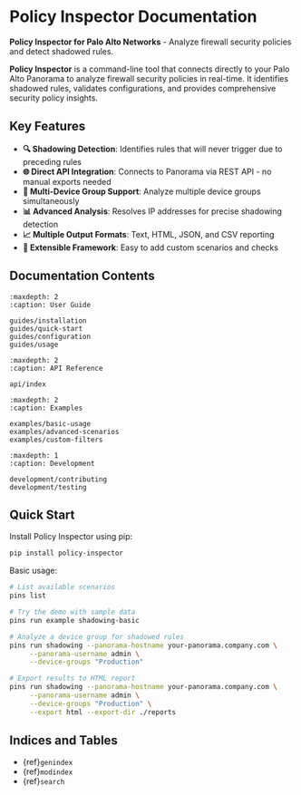 # Policy Inspector Documentation

**Policy Inspector for Palo Alto Networks** - Analyze firewall security policies and detect shadowed rules.

**Policy Inspector** is a command-line tool that connects directly to your Palo Alto Panorama to analyze firewall security policies in real-time. It identifies shadowed rules, validates configurations, and provides comprehensive security policy insights.

## Key Features

- **🔍 Shadowing Detection**: Identifies rules that will never trigger due to preceding rules
- **🌐 Direct API Integration**: Connects to Panorama via REST API - no manual exports needed
- **🔧 Multi-Device Group Support**: Analyze multiple device groups simultaneously
- **📊 Advanced Analysis**: Resolves IP addresses for precise shadowing detection
- **📈 Multiple Output Formats**: Text, HTML, JSON, and CSV reporting
- **🔌 Extensible Framework**: Easy to add custom scenarios and checks

## Documentation Contents

```{toctree}
:maxdepth: 2
:caption: User Guide

guides/installation
guides/quick-start
guides/configuration
guides/usage
```

```{toctree}
:maxdepth: 2
:caption: API Reference

api/index
```

```{toctree}
:maxdepth: 2
:caption: Examples

examples/basic-usage
examples/advanced-scenarios
examples/custom-filters
```

```{toctree}
:maxdepth: 1
:caption: Development

development/contributing
development/testing
```

## Quick Start

Install Policy Inspector using pip:

```bash
pip install policy-inspector
```

Basic usage:

```bash
# List available scenarios
pins list

# Try the demo with sample data
pins run example shadowing-basic

# Analyze a device group for shadowed rules
pins run shadowing --panorama-hostname your-panorama.company.com \
     --panorama-username admin \
     --device-groups "Production"

# Export results to HTML report
pins run shadowing --panorama-hostname your-panorama.company.com \
     --panorama-username admin \
     --device-groups "Production" \
     --export html --export-dir ./reports
```

## Indices and Tables

- {ref}`genindex`
- {ref}`modindex`
- {ref}`search`
